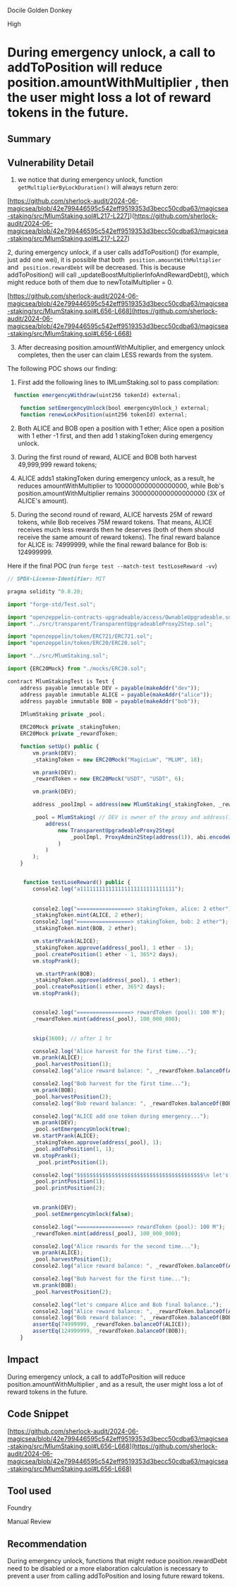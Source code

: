 Docile Golden Donkey

High

# During emergency unlock, a call to addToPosition will reduce position.amountWithMultiplier , then the user might loss a lot of reward tokens in the future.

## Summary

## Vulnerability Detail

1. we notice that during emergency unlock, function  ```getMultiplierByLockDuration()``` will always return zero: 

[https://github.com/sherlock-audit/2024-06-magicsea/blob/42e799446595c542eff9519353d3becc50cdba63/magicsea-staking/src/MlumStaking.sol#L217-L227])(https://github.com/sherlock-audit/2024-06-magicsea/blob/42e799446595c542eff9519353d3becc50cdba63/magicsea-staking/src/MlumStaking.sol#L217-L227)

2, during emergency unlock, if a user calls addToPosition() (for example, just add one wei), it is possible that both ``` position.amountWithMultiplier``` and ``` position.rewardDebt``` will be decreased. This is because addToPosition() will call _updateBoostMultiplierInfoAndRewardDebt(), which might reduce both of them due to newTotalMultiplier = 0. 

[https://github.com/sherlock-audit/2024-06-magicsea/blob/42e799446595c542eff9519353d3becc50cdba63/magicsea-staking/src/MlumStaking.sol#L656-L668](https://github.com/sherlock-audit/2024-06-magicsea/blob/42e799446595c542eff9519353d3becc50cdba63/magicsea-staking/src/MlumStaking.sol#L656-L668)

3. After decreasing position.amountWithMultiplier, and emergency unlock completes, then the user can claim LESS rewards from the system.

The following POC shows our finding:

1. First add the following lines to IMLumStaking.sol to pass compilation:
```javascript
  function emergencyWithdraw(uint256 tokenId) external;

    function setEmergencyUnlock(bool emergencyUnlock_) external;
    function renewLockPosition(uint256 tokenId) external;
```

2. Both ALICE and BOB open a position with 1 ether; Alice open a position with 1 ether -1 first, and then add 1 stakingToken during emergency unlock. 

3. During the first round of reward, ALICE and BOB both harvest 49,999,999 reward tokens;

4. ALICE adds1 stakingToken during emergency unlock, as a result, he reduces amountWithMultiplier to 1000000000000000000, while Bob's position.amountWithMultiplier remains 3000000000000000000 (3X of ALICE's amount).
 
5. During the second round of reward, ALICE harvests 25M of reward tokens, while Bob receives 75M reward tokens. That means, ALICE receives much less rewards then he deserves (both of them should receive the same amount of reward tokens). The final reward balance for ALICE is: 74999999, while the final reward balance for Bob is: 124999999.

Here if the final POC (run ```forge test --match-test testLoseReward -vv```)

```javascript
// SPDX-License-Identifier: MIT

pragma solidity ^0.8.20;

import "forge-std/Test.sol";

import "openzeppelin-contracts-upgradeable/access/OwnableUpgradeable.sol";
import "../src/transparent/TransparentUpgradeableProxy2Step.sol";

import "openzeppelin/token/ERC721/ERC721.sol";
import "openzeppelin/token/ERC20/ERC20.sol";

import "../src/MlumStaking.sol";

import {ERC20Mock} from "./mocks/ERC20.sol";

contract MlumStakingTest is Test {
    address payable immutable DEV = payable(makeAddr("dev"));
    address payable immutable ALICE = payable(makeAddr("alice"));
    address payable immutable BOB = payable(makeAddr("bob"));
   
    IMlumStaking private _pool;

    ERC20Mock private _stakingToken;
    ERC20Mock private _rewardToken;

    function setUp() public {
        vm.prank(DEV);
        _stakingToken = new ERC20Mock("MagicLum", "MLUM", 18);

        vm.prank(DEV);
        _rewardToken = new ERC20Mock("USDT", "USDT", 6);

        vm.prank(DEV);

        address _poolImpl = address(new MlumStaking(_stakingToken, _rewardToken));

        _pool = MlumStaking( // DEV is owner of the proxy and address(1) is the proxy admin 
            address(
                new TransparentUpgradeableProxy2Step(
                    _poolImpl, ProxyAdmin2Step(address(1)), abi.encodeWithSelector(MlumStaking.initialize.selector, DEV)
                )
            )
        );
    }


     function testLoseReward() public {
        console2.log("a111111111111111111111111111111");
     
        
        console2.log("=================> stakingToken, alice: 2 ether");
        _stakingToken.mint(ALICE, 2 ether);
        console2.log("=================> stakingToken, bob: 2 ether");
        _stakingToken.mint(BOB, 2 ether);

        vm.startPrank(ALICE);
        _stakingToken.approve(address(_pool), 1 ether - 1);
        _pool.createPosition(1 ether - 1, 365*2 days);
        vm.stopPrank();

         vm.startPrank(BOB);
        _stakingToken.approve(address(_pool), 1 ether);
        _pool.createPosition(1 ether, 365*2 days);
        vm.stopPrank();


        console2.log("=================> rewardToken (pool): 100 M");
        _rewardToken.mint(address(_pool), 100_000_000);

        
        skip(3600); // after 1 hr

        console2.log("Alice harvest for the first time...");
        vm.prank(ALICE);
        _pool.harvestPosition(1);
        console2.log("alice reward balance: ", _rewardToken.balanceOf(ALICE));

        console2.log("Bob harvest for the first time...");
        vm.prank(BOB);
        _pool.harvestPosition(2);
        console2.log("Bob reward balance: ", _rewardToken.balanceOf(BOB));

        console2.log("ALICE add one token during emergency...");
        vm.prank(DEV);
        _pool.setEmergencyUnlock(true);
        vm.startPrank(ALICE);
        _stakingToken.approve(address(_pool), 1);  
        _pool.addToPosition(1, 1);
        vm.stopPrank();        
         _pool.printPosition(1);

        console2.log("$$$$$$$$$$$$$$$$$$$$$$$$$$$$$$$$$$$$$$$$\n let's compare the rewardDebt of these two position...");
        _pool.printPosition(1);
        _pool.printPosition(2);
        

        vm.prank(DEV);
        _pool.setEmergencyUnlock(false);

        console2.log("=================> rewardToken (pool): 100 M");
        _rewardToken.mint(address(_pool), 100_000_000);

        console2.log("Alice rewards for the second time...");
        vm.prank(ALICE);
        _pool.harvestPosition(1);
        console2.log("alice reward balance: ", _rewardToken.balanceOf(ALICE));

        console2.log("Bob harvest for the first time...");
        vm.prank(BOB);
        _pool.harvestPosition(2);

        console2.log("let's compare Alice and Bob final balance..");
        console2.log("Alice reward balance: ", _rewardToken.balanceOf(ALICE));
        console2.log("Bob reward balance: ", _rewardToken.balanceOf(BOB));
        assertEq(74999999, _rewardToken.balanceOf(ALICE));
        assertEq(124999999, _rewardToken.balanceOf(BOB));
    }
```


## Impact
During emergency unlock, a call to addToPosition will reduce position.amountWithMultiplier , and as a result, the user might loss a lot of reward tokens in the future. 

## Code Snippet

[https://github.com/sherlock-audit/2024-06-magicsea/blob/42e799446595c542eff9519353d3becc50cdba63/magicsea-staking/src/MlumStaking.sol#L656-L668](https://github.com/sherlock-audit/2024-06-magicsea/blob/42e799446595c542eff9519353d3becc50cdba63/magicsea-staking/src/MlumStaking.sol#L656-L668)

## Tool used
Foundry

Manual Review

## Recommendation
During emergency unlock, functions that might reduce position.rewardDebt need to be disabled or a more elaboration calculation is necessary to prevent a user from calling addToPosition and losing future reward tokens.
